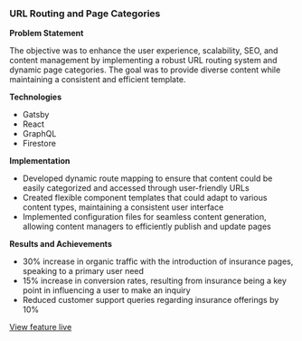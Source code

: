 ### URL Routing and Page Categories

**Problem Statement**

The objective was to enhance the user experience, scalability, SEO, and content management by implementing a robust URL routing system and dynamic page categories. The goal was to provide diverse content while maintaining a consistent and efficient template.

**Technologies**
- Gatsby
- React
- GraphQL
- Firestore

**Implementation**
- Developed dynamic route mapping to ensure that content could be easily categorized and accessed through user-friendly URLs
- Created flexible component templates that could adapt to various content types, maintaining a consistent user interface
- Implemented configuration files for seamless content generation, allowing content managers to efficiently publish and update pages

**Results and Achievements**
- 30% increase in organic traffic with the introduction of insurance pages, speaking to a primary user need
- 15% increase in conversion rates, resulting from insurance being a key point in influencing a user to make an inquiry
- Reduced customer support queries regarding insurance offerings by 10%

[View feature live](https://luxuryrehabs.com/sitemap.xml/)

